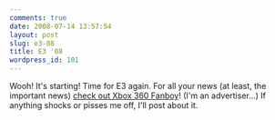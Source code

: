 ```yaml
---
comments: true
date: 2008-07-14 13:57:54
layout: post
slug: e3-08
title: E3 '08
wordpress_id: 101
---
```


Wooh! It's starting! Time for E3 again. For all your news (at least, the important news) [check out Xbox 360 Fanboy](http://www.xbox360fanboy.com/tag/e3-2008)! (I'm an advertiser...) If anything shocks or pisses me off, I'll post about it.
